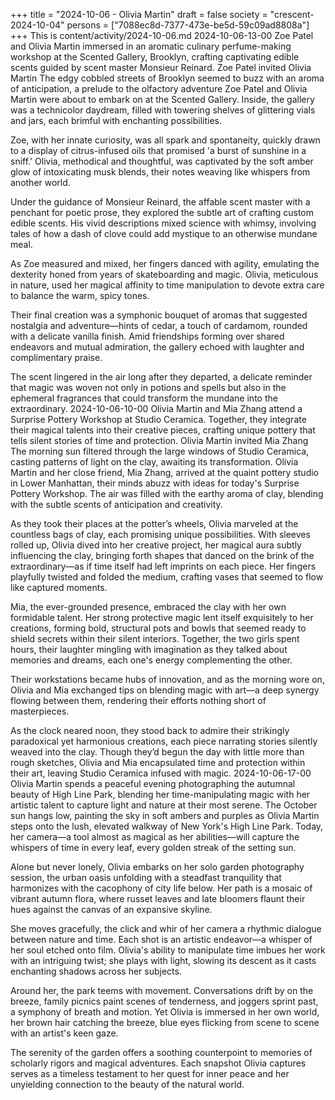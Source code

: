 +++
title = "2024-10-06 - Olivia Martin"
draft = false
society = "crescent-2024-10-04"
persons = ["7088ec8d-7377-473e-be5d-59c09ad8808a"]
+++
This is content/activity/2024-10-06.md
2024-10-06-13-00
Zoe Patel and Olivia Martin immersed in an aromatic culinary perfume-making workshop at the Scented Gallery, Brooklyn, crafting captivating edible scents guided by scent master Monsieur Reinard.
Zoe Patel invited Olivia Martin
The edgy cobbled streets of Brooklyn seemed to buzz with an aroma of anticipation, a prelude to the olfactory adventure Zoe Patel and Olivia Martin were about to embark on at the Scented Gallery. Inside, the gallery was a technicolor daydream, filled with towering shelves of glittering vials and jars, each brimful with enchanting possibilities. 

Zoe, with her innate curiosity, was all spark and spontaneity, quickly drawn to a display of citrus-infused oils that promised 'a burst of sunshine in a sniff.' Olivia, methodical and thoughtful, was captivated by the soft amber glow of intoxicating musk blends, their notes weaving like whispers from another world.

Under the guidance of Monsieur Reinard, the affable scent master with a penchant for poetic prose, they explored the subtle art of crafting custom edible scents. His vivid descriptions mixed science with whimsy, involving tales of how a dash of clove could add mystique to an otherwise mundane meal.

As Zoe measured and mixed, her fingers danced with agility, emulating the dexterity honed from years of skateboarding and magic. Olivia, meticulous in nature, used her magical affinity to time manipulation to devote extra care to balance the warm, spicy tones.

Their final creation was a symphonic bouquet of aromas that suggested nostalgia and adventure—hints of cedar, a touch of cardamom, rounded with a delicate vanilla finish. Amid friendships forming over shared endeavors and mutual admiration, the gallery echoed with laughter and complimentary praise.

The scent lingered in the air long after they departed, a delicate reminder that magic was woven not only in potions and spells but also in the ephemeral fragrances that could transform the mundane into the extraordinary.
2024-10-06-10-00
Olivia Martin and Mia Zhang attend a Surprise Pottery Workshop at Studio Ceramica. Together, they integrate their magical talents into their creative pieces, crafting unique pottery that tells silent stories of time and protection.
Olivia Martin invited Mia Zhang
The morning sun filtered through the large windows of Studio Ceramica, casting patterns of light on the clay, awaiting its transformation. Olivia Martin and her close friend, Mia Zhang, arrived at the quaint pottery studio in Lower Manhattan, their minds abuzz with ideas for today's Surprise Pottery Workshop. The air was filled with the earthy aroma of clay, blending with the subtle scents of anticipation and creativity.

As they took their places at the potter’s wheels, Olivia marveled at the countless bags of clay, each promising unique possibilities. With sleeves rolled up, Olivia dived into her creative project, her magical aura subtly influencing the clay, bringing forth shapes that danced on the brink of the extraordinary—as if time itself had left imprints on each piece. Her fingers playfully twisted and folded the medium, crafting vases that seemed to flow like captured moments.

Mia, the ever-grounded presence, embraced the clay with her own formidable talent. Her strong protective magic lent itself exquisitely to her creations, forming bold, structural pots and bowls that seemed ready to shield secrets within their silent interiors. Together, the two girls spent hours, their laughter mingling with imagination as they talked about memories and dreams, each one's energy complementing the other. 

Their workstations became hubs of innovation, and as the morning wore on, Olivia and Mia exchanged tips on blending magic with art—a deep synergy flowing between them, rendering their efforts nothing short of masterpieces.

As the clock neared noon, they stood back to admire their strikingly paradoxical yet harmonious creations, each piece narrating stories silently weaved into the clay. Though they’d begun the day with little more than rough sketches, Olivia and Mia encapsulated time and protection within their art, leaving Studio Ceramica infused with magic.
2024-10-06-17-00
Olivia Martin spends a peaceful evening photographing the autumnal beauty of High Line Park, blending her time-manipulating magic with her artistic talent to capture light and nature at their most serene.
The October sun hangs low, painting the sky in soft ambers and purples as Olivia Martin steps onto the lush, elevated walkway of New York's High Line Park. Today, her camera—a tool almost as magical as her abilities—will capture the whispers of time in every leaf, every golden streak of the setting sun.

Alone but never lonely, Olivia embarks on her solo garden photography session, the urban oasis unfolding with a steadfast tranquility that harmonizes with the cacophony of city life below. Her path is a mosaic of vibrant autumn flora, where russet leaves and late bloomers flaunt their hues against the canvas of an expansive skyline.

She moves gracefully, the click and whir of her camera a rhythmic dialogue between nature and time. Each shot is an artistic endeavor—a whisper of her soul etched onto film. Olivia's ability to manipulate time imbues her work with an intriguing twist; she plays with light, slowing its descent as it casts enchanting shadows across her subjects.

Around her, the park teems with movement. Conversations drift by on the breeze, family picnics paint scenes of tenderness, and joggers sprint past, a symphony of breath and motion. Yet Olivia is immersed in her own world, her brown hair catching the breeze, blue eyes flicking from scene to scene with an artist's keen gaze.

The serenity of the garden offers a soothing counterpoint to memories of scholarly rigors and magical adventures. Each snapshot Olivia captures serves as a timeless testament to her quest for inner peace and her unyielding connection to the beauty of the natural world.
